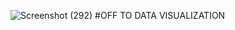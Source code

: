 ![Screenshot (292)](https://user-images.githubusercontent.com/54431128/82751589-0fb25c00-9dda-11ea-8dfd-bcdf7a4a9165.png)
#OFF TO DATA VISUALIZATION  

